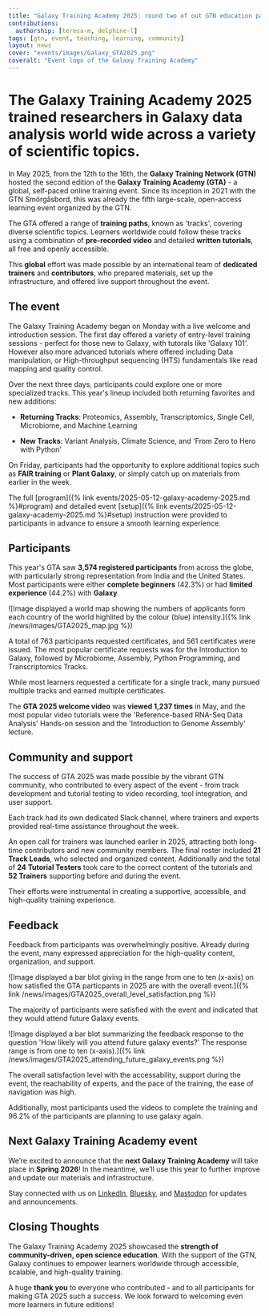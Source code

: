 ```yaml
---
title: "Galaxy Training Academy 2025: round two of out GTN education party!"
contributions:
  authorship: [teresa-m, delphine-l]
tags: [gtn, event, teaching, learning, community]
layout: news
cover: "events/images/Galaxy_GTA2025.png"
coveralt: "Event logo of the Galaxy Training Academy"
---
```


# The Galaxy Training Academy 2025 trained researchers in Galaxy data analysis world wide across a variety of scientific topics.

In May 2025, from the 12th to the 16th, the **Galaxy Training Network (GTN)** hosted the second edition of the **Galaxy Training Academy (GTA)** - a global, self-paced online training event. Since its inception in 2021 with the GTN Smörgåsbord, this was already the fifth large-scale, open-access learning event organized by the GTN.

The GTA offered a range of **training paths**, known as 'tracks', covering diverse scientific topics. Learners worldwide could follow these tracks using a combination of **pre-recorded video** and detailed **written tutorials**, all free and openly accessible.

This **global** effort was made possible by an international team of **dedicated trainers** and **contributors**, who prepared materials, set up the infrastructure, and offered live support throughout the event.

## The event

The Galaxy Training Academy began on Monday with a live welcome and introduction session. The first day offered a variety of entry-level training sessions - perfect for those new to Galaxy, with tutorals like 'Galaxy 101'. However also more advanced tutorials where offered including Data manipulation, or High-throughput sequencing (HTS) fundamentals like read mapping and quality control.  

Over the next three days, participants could explore one or more specialized tracks. This year's lineup included both returning favorites and new additions:

 - **Returning Tracks**: Proteomics, Assembly, Transcriptomics, Single Cell, Microbiome, and Machine Learning

 - **New Tracks**: Variant Analysis, Climate Science, and 'From Zero to Hero with Python' 

On Friday, participants had the opportunity to explore additional topics such as **FAIR training** or **Plant Galaxy**, or simply catch up on materials from earlier in the week. 

The full [program]({% link events/2025-05-12-galaxy-academy-2025.md %}#program) and detailed event [setup]({% link events/2025-05-12-galaxy-academy-2025.md %}#setup) instruction were provided to participants in advance to ensure a smooth learning experience.

## Participants

This year's GTA saw **3,574 registered participants** from across the globe, with particularly strong representation from India and the United States. Most participants were either **complete beginners** (42.3%) or had **limited experience** (44.2%) with **Galaxy**.

![Image displayed a world map showing the numbers of applicants form each country of the world highlited by the colour (blue) intensity.]({% link /news/images/GTA2025_map.jpg %})

A total of 763 participants requested certificates, and 561 certificates were issued. The most popular certificate requests was for the Introduction to Galaxy, followed by Microbiome, Assembly, Python Programming, and Transcriptomics Tracks. 

While most learners requested a certificate for a single track, many pursued multiple tracks and earned multiple certificates.

The **GTA 2025 welcome video** was **viewed 1,237 times** in May, and the most popular video tutorials were the 'Reference-based RNA-Seq Data Analysis' Hands-on session and the 'Introduction to Genome Assembly' lecture. 



## Community and support

The success of GTA 2025 was made possible by the vibrant GTN community, who contributed to every aspect of the event - from track development and tutorial testing to video recording, tool integration, and user support.

Each track had its own dedicated Slack channel, where trainers and experts provided real-time assistance throughout the week.

An open call for trainers was launched earlier in 2025, attracting both long-time contributors and new community members. The final roster included **21 Track Leads**, who selected and organized content. Additionally and the total of **24 Tutorial Testers** took care to the correct content of the tutorials and **52 Trainers** supporting before and during the event.

Their efforts were instrumental in creating a supportive, accessible, and high-quality training experience.

## Feedback

Feedback from participants was overwhelmingly positive. Already during the event, many expressed appreciation for the high-quality content, organization, and support.

![Image displayed a bar blot giving in the range from one to ten (x-axis) on how satisfied the GTA particpants in 2025 are with the overall event.]({% link /news/images/GTA2025_overall_level_satisfaction.png %})

The majority of participants were satisfied with the event and indicated that they would attend future Galaxy events.

![Image displayed a bar blot summarizing the feedback response to the question 'How likely will you attend future galaxy events?' The response range is from one to ten (x-axis).]({% link /news/images/GTA2025_attending_future_galaxy_events.png %})

The overall satisfaction level with the accessability, support during the event, the reachability of experts, and the pace of the training, the ease of navigation was high. 

Additionally, most participants used the videos to complete the training and 96.2% of the participants are planning to use galaxy again. 

## Next Galaxy Training Academy event

We’re excited to announce that the **next Galaxy Training Academy** will take place in **Spring 2026**! In the meantime, we’ll use this year to further improve and update our materials and infrastructure.

Stay connected with us on [LinkedIn](https://www.linkedin.com/groups/4907635/), [Bluesky](https://bsky.app/profile/galaxyproject.bsky.social), and [Mastodon](https://mstdn.science/@galaxyproject) for updates and announcements.


## Closing Thoughts

The Galaxy Training Academy 2025 showcased the **strength of community-driven, open science education**. With the support of the GTN, Galaxy continues to empower learners worldwide through accessible, scalable, and high-quality training.

A huge **thank you** to everyone who contributed - and to all participants for making GTA 2025 such a success. We look forward to welcoming even more learners in future editions!
